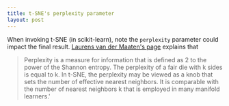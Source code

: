 ```yaml
---
title: t-SNE's perplexity parameter
layout: post
---
```

When invoking t-SNE (in scikit-learn), note the `perplexity` parameter could impact the final result. [Laurens van der Maaten's page][1] explains that 

> Perplexity is a measure for information that is defined as 2 to the power of the Shannon entropy. The perplexity of a fair die with k sides is equal to k. In t-SNE, the perplexity may be viewed as a knob that sets the number of effective nearest neighbors. It is comparable with the number of nearest neighbors k that is employed in many manifold learners.'

[1]: http://lvdmaaten.github.io/tsne/

